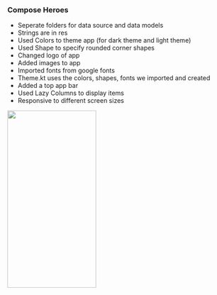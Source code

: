 ### Compose Heroes

- Seperate folders for data source and data models
- Strings are in res
- Used Colors to theme app (for dark theme and light theme)
- Used Shape to specify rounded corner shapes
- Changed logo of app
- Added images to app
- Imported fonts from google fonts
- Theme.kt uses the colors, shapes, fonts we imported and created
- Added a top app bar
- Used Lazy Columns to display items
- Responsive to different screen sizes

<img src="https://github.com/user-attachments/assets/3085787c-b02d-4bfd-aa2a-424f04562485" width="200" height="400" />


